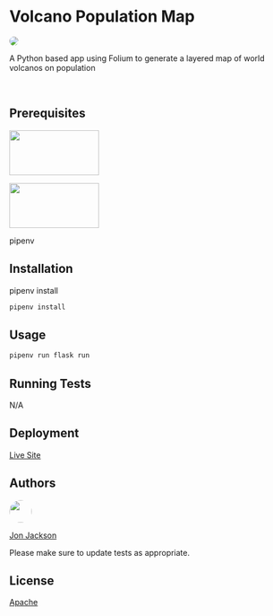 # Volcano Population Map
  
  <img style="border-radius: 20px;" src="https://img.shields.io/static/v1?label=LICENSE&message=Apache&color=BLUE&style=for-the-badge">

<br>

A Python based app using Folium to generate a layered map of world volcanos on population

<br>

<!-- <img width=200 height=200 src="https://avatars.githubusercontent.com/u/36890724?v=4"> -->

## Prerequisites

<a href="https://www.python.org/"><img width=160 height=80 src="https://www.python.org/static/img/python-logo@2x.png"></a>

<a href="https://pypi.org/project/pipenv/"><img width=160 height=80 src="https://pypi.org/static/images/logo-small.6eef541e.svg"></a>

pipenv

## Installation

pipenv install

```bash
pipenv install
```

## Usage

```bash
pipenv run flask run
```

## Running Tests

N/A

## Deployment

[Live Site](https://ocskier.github.io/VolcanoPop/)

## Authors

<img width=40 height=40 style="border-radius: 50%;" src="https://avatars1.githubusercontent.com/u/36890724?v=4">

[Jon Jackson](http://github.com/ocskier)

Please make sure to update tests as appropriate.

## License

[Apache](LICENSE)


